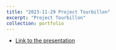 ```yaml
---
title: "2023-11-29 Project Tourbillon"
excerpt: "Project Tourbillon"
collection: portfolio
--- 
```


* [Link to the presentation](http://olivieratangana.github.io/files/Project_Tourbillon.pdf)
